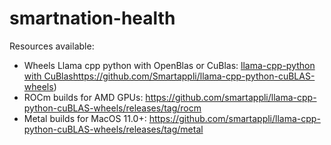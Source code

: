 # smartnation-health

Resources available: 

-  Wheels Llama cpp python with OpenBlas or CuBlas: [llama-cpp-python with CuBlas](https://github.com/Smartappli/llama-cpp-python-cuBLAS-wheels)https://github.com/Smartappli/llama-cpp-python-cuBLAS-wheels)
-  ROCm builds for AMD GPUs: https://github.com/smartappli/llama-cpp-python-cuBLAS-wheels/releases/tag/rocm  
-  Metal builds for MacOS 11.0+: https://github.com/smartappli/llama-cpp-python-cuBLAS-wheels/releases/tag/metal
